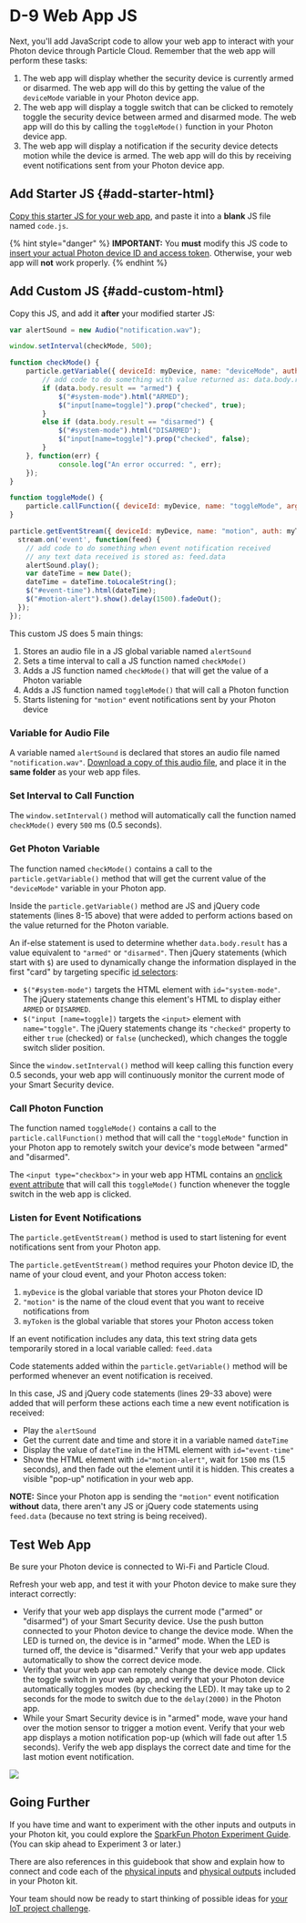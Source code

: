 # D-9 Web App JS

Next, you'll add JavaScript code to allow your web app to interact with your Photon device through Particle Cloud. Remember that the web app will perform these tasks:

1. The web app will display whether the security device is currently armed or disarmed. The web app will do this by getting the value of the `deviceMode` variable in your Photon device app.
2. The web app will display a toggle switch that can be clicked to remotely toggle the security device between armed and disarmed mode. The web app will do this by calling the `toggleMode()` function in your Photon device app.
3. The web app will display a notification if the security device detects motion while the device is armed. The web app will do this by receiving event notifications sent from your Photon device app.

## Add Starter JS {#add-starter-html}

[​Copy this starter JS for your web app](https://docs.idew.org/code-internet-of-things/references/web-app#js), and paste it into a **blank** JS file named `code.js`.

{% hint style="danger" %}
**IMPORTANT:** You **must** modify this JS code to [insert your actual Photon device ID and access token](https://docs.idew.org/code-internet-of-things/references/particle-cloud/web-app-prep-steps#device-id-and-access-token). Otherwise, your web app will **not** work properly.
{% endhint %}

## Add Custom JS {#add-custom-html}

Copy this JS, and add it **after** your modified starter JS:

```javascript
var alertSound = new Audio("notification.wav");

window.setInterval(checkMode, 500);

function checkMode() {
    particle.getVariable({ deviceId: myDevice, name: "deviceMode", auth: myToken }).then(function(data) {
        // add code to do something with value returned as: data.body.result
        if (data.body.result == "armed") {
            $("#system-mode").html("ARMED");
            $("input[name=toggle]").prop("checked", true);
        }
        else if (data.body.result == "disarmed") {
            $("#system-mode").html("DISARMED");
            $("input[name=toggle]").prop("checked", false);
        }
    }, function(err) {
            console.log("An error occurred: ", err);
    });
}

function toggleMode() {
    particle.callFunction({ deviceId: myDevice, name: "toggleMode", argument: "data", auth: myToken });
}

particle.getEventStream({ deviceId: myDevice, name: "motion", auth: myToken }).then(function(stream) {
  stream.on('event', function(feed) {
    // add code to do something when event notification received
    // any text data received is stored as: feed.data
    alertSound.play();
    var dateTime = new Date();
    dateTime = dateTime.toLocaleString();
    $("#event-time").html(dateTime);
    $("#motion-alert").show().delay(1500).fadeOut();
  });
});
```

This custom JS does 5 main things:

1. Stores an audio file in a JS global variable named `alertSound`
2. Sets a time interval to call a JS function named `checkMode()`
3. Adds a JS function named `checkMode()` that will get the value of a Photon variable
4. Adds a JS function named `toggleMode()` that will call a Photon function
5. Starts listening for `"motion"` event notifications sent by your Photon device

### Variable for Audio File

A variable named `alertSound` is declared that stores an audio file named `"notification.wav"`. [Download a copy of this audio file](https://drive.google.com/open?id=1MYgo-SFuQLOSA2Z0tW8eVqg_5P6EYtc1), and place it in the **same folder** as your web app files.

### Set Interval to Call Function

The `window.setInterval()` method will automatically call the function named `checkMode()` every `500` ms \(0.5 seconds\).

### Get Photon Variable

The function named `checkMode()` contains a call to the `particle.getVariable()` method that will get the current value of the `"deviceMode"` variable in your Photon app.

Inside the `particle.getVariable()` method are JS and jQuery code statements \(lines 8-15 above\) that were added to perform actions based on the value returned for the Photon variable.

An if-else statement is used to determine whether `data.body.result` has a value equivalent to `"armed"` or `"disarmed"`. Then jQuery statements \(which start with `$`\) are used to dynamically change the information displayed in the first "card" by targeting specific [id selectors](https://www.w3schools.com/jquery/jquery_selectors.asp):

* `$("#system-mode")` targets the HTML element with `id="system-mode"`. The jQuery statements change this element's HTML to display either `ARMED` or `DISARMED`.
* `$("input [name=toggle])` targets the `<input>` element with `name="toggle"`. The jQuery statements change its `"checked"` property to either `true` \(checked\) or `false` \(unchecked\), which changes the toggle switch slider position.

Since the `window.setInterval()` method will keep calling this function every 0.5 seconds, your web app will continuously monitor the current mode of your Smart Security device.

### Call Photon Function

The function named `toggleMode()` contains a call to the `particle.callFunction()` method that will call the `"toggleMode"` function in your Photon app to remotely switch your device's mode between "armed" and "disarmed".

The `<input type="checkbox">` in your web app HTML contains an [onclick event attribute](https://www.w3schools.com/tags/ev_onclick.asp) that will call this `toggleMode()` function whenever the toggle switch in the web app is clicked.

### Listen for Event Notifications

The `particle.getEventStream()` method is used to start listening for event notifications sent from your Photon app.

The `particle.getEventStream()` method requires your Photon device ID, the name of your cloud event, and your Photon access token:

1. `myDevice` is the global variable that stores your Photon device ID
2. `"motion"` is the name of the cloud event that you want to receive notifications from
3. `myToken` is the global variable that stores your Photon access token

If an event notification includes any data, this text string data gets temporarily stored in a local variable called: `feed.data`

Code statements added within the `particle.getVariable()` method will be performed whenever an event notification is received.

In this case, JS and jQuery code statements \(lines 29-33 above\) were added that will perform these actions each time a new event notification is received:

* Play the `alertSound`
* Get the current date and time and store it in a variable named `dateTime`
* Display the value of `dateTime` in the HTML element with `id="event-time"`
* Show the HTML element with `id="motion-alert"`, wait for `1500` ms \(1.5 seconds\), and then fade out the element until it is hidden. This creates a visible "pop-up" notification in your web app.

**NOTE:**  Since your Photon app is sending the `"motion"` event notification **without** data, there aren't any JS or jQuery code statements using `feed.data` \(because no text string is being received\).

## Test Web App

Be sure your Photon device is connected to Wi-Fi and Particle Cloud.

Refresh your web app, and test it with your Photon device to make sure they interact correctly:

* Verify that your web app displays the current mode \("armed" or "disarmed"\) of your Smart Security device. Use the push button connected to your Photon device to change the device mode.  When the LED is turned on, the device is in "armed" mode. When the LED is turned off, the device is "disarmed." Verify that your web app updates automatically to show the correct device mode.
* Verify that your web app can remotely change the device mode. Click the toggle switch in your web app, and verify that your Photon device automatically toggles modes \(by checking the LED\). It may take up to 2 seconds for the mode to switch due to the `delay(2000)` in the Photon app.
* While your Smart Security device is in "armed" mode, wave your hand over the motion sensor to trigger a motion event. Verify that your web app displays a motion notification pop-up \(which will fade out after 1.5 seconds\). Verify the web app displays the correct date and time for the last motion event notification.

![](../../.gitbook/assets/smart-security-web-app-motion.jpg)

## Going Further

If you have time and want to experiment with the other inputs and outputs in your Photon kit, you could explore the [SparkFun Photon Experiment Guide](https://learn.sparkfun.com/tutorials/sparkfun-inventors-kit-for-photon-experiment-guide).  \(You can skip ahead to Experiment 3 or later.\)

There are also references in this guidebook that show and explain how to connect and code each of the [physical inputs](../../references/physical-inputs/) and [physical outputs](../../references/physical-outputs/) included in your Photon kit.

Your team should now be ready to start thinking of possible ideas for [your IoT project challenge](https://docs.idew.org/project-internet-of-things/project-instructions/project-challenge).




